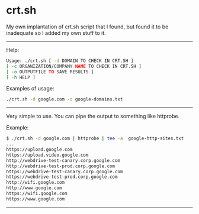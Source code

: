 # crt.sh
My own implantation of crt.sh script that I found, but found it to be inadequate so I added my own stuff to it.

------

Help:

```bash
Usage: ./crt.sh [ -d DOMAIN TO CHECK IN CRT.SH ]
[ -c ORGANIZATION/COMPANY NAME TO CHECK IN CRT.SH ]
[ -o OUTPUTFILE TO SAVE RESULTS ]
[ -h HELP ]
```

Examples of usage:

```bash
./crt.sh -d google.com -o google-domains.txt
```

------

Very simple to use. You can pipe the output to something like httprobe.

Example:

```bash
$ ./crt.sh -d google.com | httprobe | tee -a  google-http-sites.txt
...
https://upload.google.com
https://upload.video.google.com
http://webdrive-test-canary.corp.google.com
http://webdrive-test-prod.corp.google.com
https://webdrive-test-canary.corp.google.com
https://webdrive-test-prod.corp.google.com
http://wifi.google.com
http://www.google.com
https://wifi.google.com
https://www.google.com
```

----
